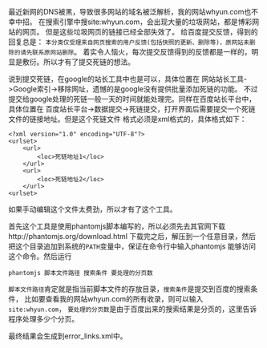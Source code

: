 最近新网的DNS被黑，导致很多网站的域名被泛解析，我的网站whyun.com也不幸中招。
在搜索引擎中搜site:whyun.com，会出现大量的垃圾网站，都是博彩网站的网页。
但是这些垃圾网页的链接已经全部失效了。
给百度提交反馈，得到的回复总是：
`本分类仅受理来自网页搜索的用户反馈(包括快照的更新、删除等)，原网站未删除的请先联系原网站删除`。
着实令人恼火，每次提交反馈得到的反馈都是一样的，明显是敷衍。所以才有了提交死链的想法。


说到提交死链，在google的站长工具中也是可以，具体位置在
网站站长工具->Google索引->移除网址，遗憾的是google没有提供批量添加死链的功能。
不过提交给google处理的死链一般一天的时间就能处理完。同样在百度站长平台中，具体位置在
百度站长平台->数据提交->死链提交，打开界面后需要提交一个死链文件的链接地址。但是这个死链文件
格式必须是xml格式的，具体格式如下：

	<?xml version="1.0" encoding="UTF-8"?>
	<urlset>
		<url>
			<loc>死链地址1</loc>
		</url>
		<url>
			<loc>死链地址2</loc>
		</url>
	<urlset>
	
如果手动编辑这个文件太费劲，所以才有了这个工具。

首先这个工具是使用phantomjs脚本编写的，所以必须先去其官网下载http://phantomjs.org/download.html
下载完之后，解压到一个任意目录，然后把这个目录追加到系统的`PATH`变量中，保证在命令行中输入phantomjs
能够访问这个命令。然后运行

`phantomjs 脚本文件路径 搜索条件 要处理的分页数`

`脚本文件路径`肯定就是指当前脚本文件的存放目录，`搜索条件`是提交到百度的搜索条件，
比如要查看我的网站whyun.com的所有收录，则可以输入	`site:whyun.com`，
`要处理的分页数`是由于百度出来的搜索结果是分页的，这里告诉程序处理多少个分页。

最终结果会生成到error_links.xml中。